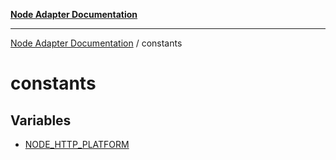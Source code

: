 [**Node Adapter Documentation**](../README.md)

***

[Node Adapter Documentation](../README.md) / constants

# constants

## Variables

- [NODE\_HTTP\_PLATFORM](variables/NODE_HTTP_PLATFORM.md)
